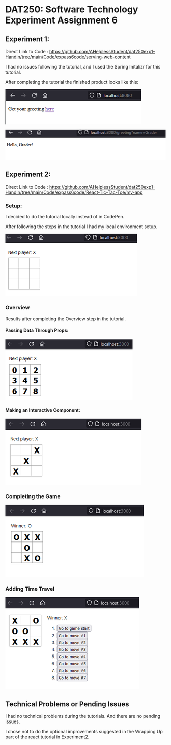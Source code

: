 # DAT250: Software Technology Experiment Assignment 6

## Experiment 1:

Direct Link to Code : https://github.com/AHelplessStudent/dat250exp1-Handin/tree/main/Code/expass6code/serving-web-content

I had no issues following the tutorial, and I used the Spring Initalizr for this tutorial.

After completing the tutorial the finished product looks like this:

![image1](https://github.com/AHelplessStudent/dat250exp1-Handin/blob/main/ImagesExpass6/Exp1index.png)

![image1](https://github.com/AHelplessStudent/dat250exp1-Handin/blob/main/ImagesExpass6/Exp1greeting.png)

## Experiment 2:

Direct Link to Code : https://github.com/AHelplessStudent/dat250exp1-Handin/tree/main/Code/expass6code/React-Tic-Tac-Toe/my-app

### Setup:

I decided to do the tutorial locally instead of in CodePen.

After following the steps in the tutorial I had my local environment setup.

![image1](https://github.com/AHelplessStudent/dat250exp1-Handin/blob/main/ImagesExpass6/Exp2setup.png)

### Overview

Results after completing the Overview step in the tutorial.

#### Passing Data Through Props:

![image1](https://github.com/AHelplessStudent/dat250exp1-Handin/blob/main/ImagesExpass6/Exp2PDTP.png)

#### Making an Interactive Component:

![image1](https://github.com/AHelplessStudent/dat250exp1-Handin/blob/main/ImagesExpass6/Exp2MIC.png)

### Completing the Game

![image1](https://github.com/AHelplessStudent/dat250exp1-Handin/blob/main/ImagesExpass6/Exp2Winner.png)

### Adding Time Travel

![image1](https://github.com/AHelplessStudent/dat250exp1-Handin/blob/main/ImagesExpass6/Exp2Complete.png)

## Technical Problems or Pending Issues

I had no technical problems during the tutorials. And there are no pending issues.

I chose not to do the optional improvements suggested in the Wrapping Up part of the react tutorial in Experiment2.

